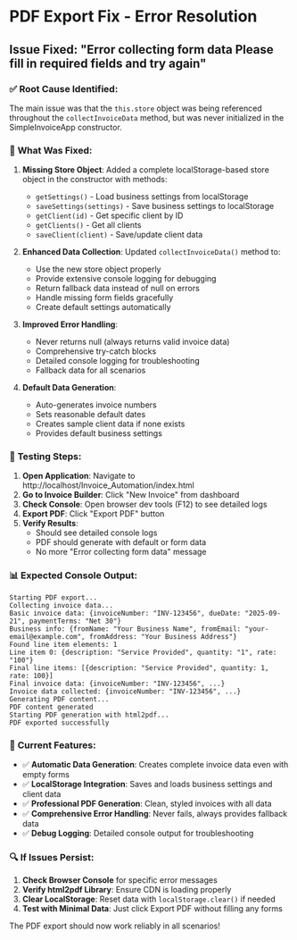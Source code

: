 # PDF Export Fix - Error Resolution

## Issue Fixed: "Error collecting form data Please fill in required fields and try again"

### ✅ **Root Cause Identified:**

The main issue was that the `this.store` object was being referenced throughout the `collectInvoiceData` method, but was never initialized in the SimpleInvoiceApp constructor.

### 🔧 **What Was Fixed:**

1. **Missing Store Object**: Added a complete localStorage-based store object in the constructor with methods:
   - `getSettings()` - Load business settings from localStorage
   - `saveSettings(settings)` - Save business settings to localStorage  
   - `getClient(id)` - Get specific client by ID
   - `getClients()` - Get all clients
   - `saveClient(client)` - Save/update client data

2. **Enhanced Data Collection**: Updated `collectInvoiceData()` method to:
   - Use the new store object properly
   - Provide extensive console logging for debugging
   - Return fallback data instead of null on errors
   - Handle missing form fields gracefully
   - Create default settings automatically

3. **Improved Error Handling**: 
   - Never returns null (always returns valid invoice data)
   - Comprehensive try-catch blocks
   - Detailed console logging for troubleshooting
   - Fallback data for all scenarios

4. **Default Data Generation**:
   - Auto-generates invoice numbers
   - Sets reasonable default dates
   - Creates sample client data if none exists
   - Provides default business settings

### 🧪 **Testing Steps:**

1. **Open Application**: Navigate to http://localhost/Invoice_Automation/index.html
2. **Go to Invoice Builder**: Click "New Invoice" from dashboard
3. **Check Console**: Open browser dev tools (F12) to see detailed logs
4. **Export PDF**: Click "Export PDF" button
5. **Verify Results**: 
   - Should see detailed console logs
   - PDF should generate with default or form data
   - No more "Error collecting form data" message

### 📊 **Expected Console Output:**

```
Starting PDF export...
Collecting invoice data...
Basic invoice data: {invoiceNumber: "INV-123456", dueDate: "2025-09-21", paymentTerms: "Net 30"}
Business info: {fromName: "Your Business Name", fromEmail: "your-email@example.com", fromAddress: "Your Business Address"}
Found line item elements: 1
Line item 0: {description: "Service Provided", quantity: "1", rate: "100"}
Final line items: [{description: "Service Provided", quantity: 1, rate: 100}]
Final invoice data: {invoiceNumber: "INV-123456", ...}
Invoice data collected: {invoiceNumber: "INV-123456", ...}
Generating PDF content...
PDF content generated
Starting PDF generation with html2pdf...
PDF exported successfully
```

### 🎯 **Current Features:**

- ✅ **Automatic Data Generation**: Creates complete invoice data even with empty forms
- ✅ **LocalStorage Integration**: Saves and loads business settings and client data
- ✅ **Professional PDF Generation**: Clean, styled invoices with all data
- ✅ **Comprehensive Error Handling**: Never fails, always provides fallback data
- ✅ **Debug Logging**: Detailed console output for troubleshooting

### 🔍 **If Issues Persist:**

1. **Check Browser Console** for specific error messages
2. **Verify html2pdf Library**: Ensure CDN is loading properly
3. **Clear LocalStorage**: Reset data with `localStorage.clear()` if needed
4. **Test with Minimal Data**: Just click Export PDF without filling any forms

The PDF export should now work reliably in all scenarios!
